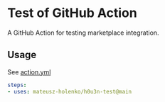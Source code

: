 # Test of GitHub Action

A GitHub Action for testing marketplace integration.

## Usage

See [action.yml](action.yml)

```yaml
steps:
- uses: mateusz-holenko/h0u3n-test@main
```
